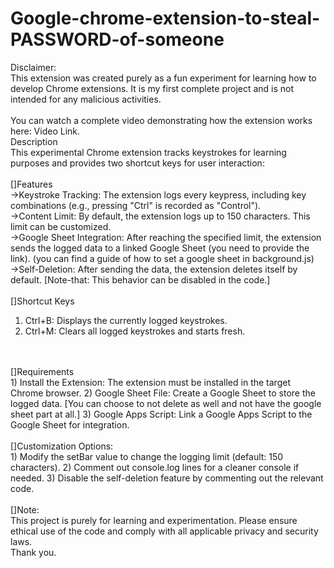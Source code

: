 # Google-chrome-extension-to-steal-PASSWORD-of-someone
Disclaimer:<br>
This extension was created purely as a fun experiment for learning how to develop Chrome extensions. It is my first complete project and is not intended for any malicious activities.
<br><br>
You can watch a complete video demonstrating how the extension works here: Video Link.
<br>
Description
<br>
This experimental Chrome extension tracks keystrokes for learning purposes and provides two shortcut keys for user interaction:
<br>
<br>
[]Features
<br>
->Keystroke Tracking: The extension logs every keypress, including key combinations (e.g., pressing "Ctrl" is recorded as "Control").
<br>
->Content Limit: By default, the extension logs up to 150 characters. This limit can be customized.
<br>
->Google Sheet Integration: After reaching the specified limit, the extension sends the logged data to a linked Google Sheet (you need to provide the link). (you can find a guide of how to set a google sheet in background.js)
<br>
->Self-Deletion: After sending the data, the extension deletes itself by default. [Note-that: This behavior can be disabled in the code.]
<br>
<br>
[]Shortcut Keys
<br>
1) Ctrl+B: Displays the currently logged keystrokes.
2) Ctrl+M: Clears all logged keystrokes and starts fresh.
<br>
<br>
[]Requirements
<br>
1) Install the Extension: The extension must be installed in the target Chrome browser.
2) Google Sheet File: Create a Google Sheet to store the logged data. [You can choose to not delete as well and not have the google sheet part at all.]
3) Google Apps Script: Link a Google Apps Script to the Google Sheet for integration.
<br>
<br>
[]Customization Options:
<br>
1) Modify the setBar value to change the logging limit (default: 150 characters).
2) Comment out console.log lines for a cleaner console if needed.
3) Disable the self-deletion feature by commenting out the relevant code.
<br>
<br>
[]Note:
<br>
This project is purely for learning and experimentation. Please ensure ethical use of the code and comply with all applicable privacy and security laws.
<br>
Thank you.
